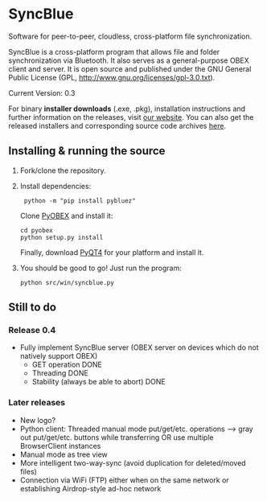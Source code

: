 # SyncBlue
Software for peer-to-peer, cloudless, cross-platform file synchronization.

SyncBlue is a cross-platform program that allows file and folder
synchronization via Bluetooth. It also serves as a general-purpose OBEX client and
server.
It is open source and published under the GNU General Public License
(GPL, http://www.gnu.org/licenses/gpl-3.0.txt).

Current Version: 0.3

For binary **installer downloads** (.exe, .pkg), installation instructions and further information on the releases, visit [our website](www.syncblue.eu).
You can also get the released installers and corresponding source code archives [here](https://github.com/benjaminalt/SyncBlue/releases).

## Installing & running the source

1.  Fork/clone the repository.
2.  Install dependencies:

         python -m "pip install pybluez"

    Clone [PyOBEX](https://bitbucket.org/dboddie/pyobex/) and install it:

        cd pyobex
        python setup.py install

    Finally, download [PyQT4](https://www.riverbankcomputing.com/software/pyqt/download) for your platform and install it.
3.  You should be good to go! Just run the program:

        python src/win/syncblue.py

## Still to do

### Release 0.4

* Fully implement SyncBlue server (OBEX server on devices which do not natively support OBEX)
    * GET operation DONE
    * Threading DONE
    * Stability (always be able to abort) DONE

### Later releases
* New logo?
* Python client: Threaded manual mode put/get/etc. operations --> gray out put/get/etc. buttons while transferring OR use multiple BrowserClient
instances
* Manual mode as tree view
* More intelligent two-way-sync (avoid duplication for deleted/moved files)
* Connection via WiFi (FTP) either when on the same network or establishing Airdrop-style ad-hoc network
